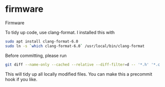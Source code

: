 firmware
========

Firmware

To tidy up code, use clang-format. I installed this with
```bash
sudo apt install clang-format-6.0
sudo ln -s `which clang-format-6.0` /usr/local/bin/clang-format
```
Before committing, please run
```bash
git diff --name-only --cached --relative --diff-filter=d -- '*.h' '*.c' | xargs clang-format -style=file -i
```
This will tidy up all locally modified files. You can make this a precommit hook if you like.
